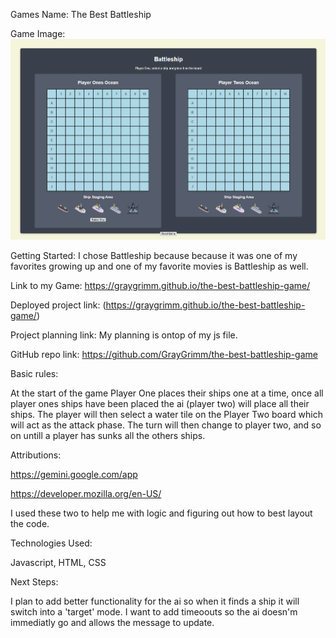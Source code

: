 Games Name: The Best Battleship

Game Image:
![Game Screenshot](./images/Screenshot%20BattleShip.png)

Getting Started:
I chose Battleship because because it was one of my favorites growing up and one of my favorite movies is Battleship as well.

Link to my Game: https://graygrimm.github.io/the-best-battleship-game/

Deployed project link: (https://graygrimm.github.io/the-best-battleship-game/)


Project planning link: My planning is ontop of my js file.

GitHub repo link: https://github.com/GrayGrimm/the-best-battleship-game


Basic rules:

At the start of the game Player One places their ships one at a time, once all player ones ships have been placed the ai (player two) will place all their ships. The player will then select a water tile on the Player Two board which will act as the attack phase. The turn will then change to player two, and so on untill a player has sunks all the others ships.

Attributions:

https://gemini.google.com/app

https://developer.mozilla.org/en-US/

I used these two to help me with logic and figuring out how to best layout the code.

Technologies Used:

Javascript, HTML, CSS

Next Steps:

I plan to add better functionality for the ai so when it finds a ship it will switch into a 'target' mode. I want to add timeoouts so the ai doesn'm immediatly go and allows the message to update. 